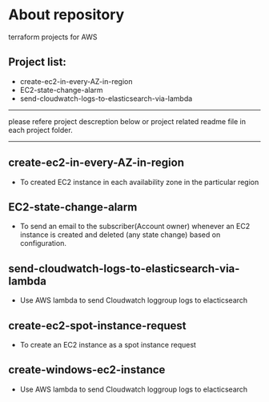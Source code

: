 # About repository

terraform projects for AWS

## Project list:

- create-ec2-in-every-AZ-in-region
- EC2-state-change-alarm
- send-cloudwatch-logs-to-elasticsearch-via-lambda

***
please refere project descreption below or project related readme file in each project folder.
***

## create-ec2-in-every-AZ-in-region

- To created EC2 instance in each availability zone in the particular region

## EC2-state-change-alarm

- To send an email to the subscriber(Account owner) whenever an EC2 instance is created and deleted (any state change)
  based on configuration.

## send-cloudwatch-logs-to-elasticsearch-via-lambda

- Use AWS lambda to send Cloudwatch loggroup logs to elacticsearch

## create-ec2-spot-instance-request

- To create an EC2 instance as a spot instance request

## create-windows-ec2-instance

- Use AWS lambda to send Cloudwatch loggroup logs to elacticsearch

